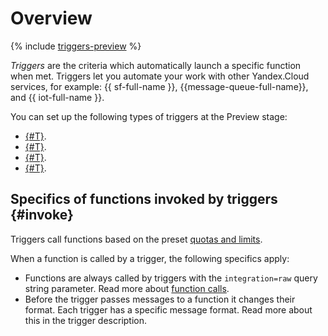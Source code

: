 # Overview

{% include [triggers-preview](../../../_includes/functions/triggers-preview-stage.md) %}

_Triggers_ are the criteria which automatically launch a specific function when met. Triggers let you automate your work with other Yandex.Cloud services, for example: {{ sf-full-name }}, {{message-queue-full-name}}, and {{ iot-full-name }}.

You can set up the following types of triggers at the Preview stage:

* [{#T}](timer.md).
* [{#T}](ymq-trigger.md).
* [{#T}](os-trigger.md).
* [{#T}](iot-core-trigger.md).

## Specifics of functions invoked by triggers {#invoke}

Triggers call functions based on the preset [quotas and limits](../../../functions/concepts/limits.md).

When a function is called by a trigger, the following specifics apply:

- Functions are always called by triggers with the `integration=raw` query string parameter. Read more about [function calls](../function-invoke.md).
- Before the trigger passes messages to a function it changes their format. Each trigger has a specific message format. Read more about this in the trigger description.

